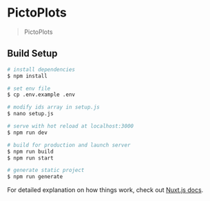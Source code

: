 # PictoPlots

> PictoPlots

## Build Setup

```bash
# install dependencies
$ npm install

# set env file
$ cp .env.example .env

# modify ids array in setup.js
$ nano setup.js

# serve with hot reload at localhost:3000
$ npm run dev

# build for production and launch server
$ npm run build
$ npm run start

# generate static project
$ npm run generate
```

For detailed explanation on how things work, check out [Nuxt.js docs](https://nuxtjs.org).
